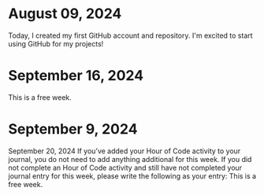 # August 09, 2024

Today, I created my first GitHub account and repository. I'm excited to start using GitHub for my projects!


# September 16, 2024
 This is a free week.

  
 
 # September 9, 2024

September 20, 2024
If you’ve added your Hour of Code activity to your journal, you do not need to add anything additional for this week.
If you did not complete an Hour of Code activity and still have not completed your journal entry for this week, please write the following as your entry: This is a free week.


